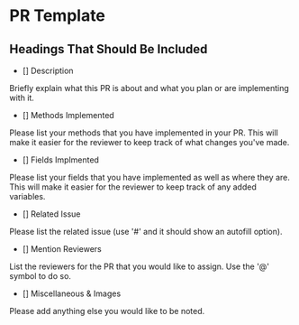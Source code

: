 # PR Template

## Headings That Should Be Included
- [] Description

Briefly explain what this PR is about and what you plan or are implementing with it.

- [] Methods Implemented

Please list your methods that you have implemented in your PR. This will make it easier for the reviewer to keep track of what changes you've made.

- [] Fields Implmented

Please list your fields that you have implemented as well as where they are. This will make it easier for the reviewer to keep track of any added variables.

- [] Related Issue

Please list the related issue (use '#' and it should show an autofill option).

- [] Mention Reviewers

List the reviewers for the PR that you would like to assign. Use the '@' symbol to do so.

- [] Miscellaneous & Images

Please add anything else you would like to be noted.
